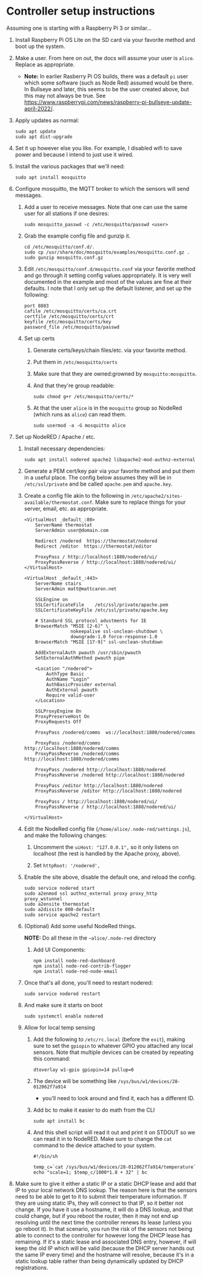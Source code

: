 # Controller setup instructions

Assuming one is starting with a Raspberry Pi 3 or similar...

1. Install Raspberry Pi OS Lite on the SD card via your favorite
   method and boot up the system.

1. Make a user. From here on out, the docs will assume your user is `alice`.
   Replace as appropriate.

    * **Note:** In earlier Rasberry Pi OS builds, there was a default `pi` user
      which some software (such as Node Red) assumed would be there. In Bullseye
      and later, this seems to be the user created above, but this may not
      always be true. See <https://www.raspberrypi.com/news/raspberry-pi-bullseye-update-april-2022/>.

1. Apply updates as normal:

       sudo apt update
       sudo apt dist-upgrade

1. Set it up however else you like. For example, I disabled wifi to save power
   and because I intend to just use it wired.

1. Install the various packages that we'll need:

       sudo apt install mosquitto

1. Configure mosquitto, the MQTT broker to which the sensors will send messages.

    1. Add a user to receive messages. Note that one can use the same user for
       all stations if one desires:

           sudo mosquitto_passwd -c /etc/mosquitto/passwd <user>

    1. Grab the example config file and gunzip it.

           cd /etc/mosquitto/conf.d/.
           sudo cp /usr/share/doc/mosquitto/examples/mosquitto.conf.gz .
           sudo gunzip mosquitto.conf.gz

    1. Edit `/etc/mosquitto/conf.d/mosquitto.conf` via your favorite method and
       go through it setting config values appropriately. It is very well
       documented in the example and most of the values are fine at their
       defaults. I note that I only set up the default listener, and set up the following:

           port 8883
           cafile /etc/mosquitto/certs/ca.crt
           certfile /etc/mosquitto/certs/crt              
           keyfile /etc/mosquitto/certs/key 
           password_file /etc/mosquitto/passwd

    1. Set up certs

       1. Generate certs/keys/chain files/etc. via your favorite method.
       1. Put them in `/etc/mosquitto/certs`
       1. Make sure that they are owned:growned by `mosquitto:mosquitto`.
       1. And that they're group readable:

              sudo chmod g+r /etc/mosquitto/certs/* 

       1. At that the user `alice` is in the `mosquitto` group so NodeRed (which
          runs as `alice`) can read them.

              sudo usermod -a -G mosquitto alice

1. Set up NodeRED / Apache / etc.

   1. Install necessary dependencies:

          sudo apt install nodered apache2 libapache2-mod-authnz-external

   1. Generate a PEM cert/key pair via your favorite method and put them in a
      useful place. The config below assumes they will be in `/etc/ssl/private`
      and be called `apache.pem` and `apache.key`.

   1. Create a config file akin to the following in
      `/etc/apache2/sites-available/thermostat.conf`. Make sure to replace
      things for your server, email, etc. as appropriate.

          <VirtualHost _default_:80>
              ServerName thermostat
              ServerAdmin user@domain.com

              Redirect /nodered  https://thermostat/nodered
              Redirect /editor  https://thermostat/editor

              ProxyPass / http://localhost:1880/nodered/ui/
              ProxyPassReverse / http://localhost:1880/nodered/ui/
          </VirtualHost>

          <VirtualHost _default_:443>
              ServerName stairs
              ServerAdmin matt@mattcaron.net

              SSLEngine on
              SSLCertificateFile    /etc/ssl/private/apache.pem
              SSLCertificateKeyFile /etc/ssl/private/apache.key

              # Standard SSL protocol adustments for IE
              BrowserMatch "MSIE [2-6]" \
                           nokeepalive ssl-unclean-shutdown \
                           downgrade-1.0 force-response-1.0
              BrowserMatch "MSIE [17-9]" ssl-unclean-shutdown

              AddExternalAuth pwauth /usr/sbin/pwauth
              SetExternalAuthMethod pwauth pipe

              <Location "/nodered">
                  AuthType Basic
                  AuthName "Login"
                  AuthBasicProvider external
                  AuthExternal pwauth
                  Require valid-user
              </Location>

              SSLProxyEngine On
              ProxyPreserveHost On
              ProxyRequests Off

              ProxyPass /nodered/comms  ws://localhost:1880/nodered/comms

              ProxyPass /nodered/comms http://localhost:1880/nodered/comms
              ProxyPassReverse /nodered/comms http://localhost:1880/nodered/comms

              ProxyPass /nodered http://localhost:1880/nodered
              ProxyPassReverse /nodered http://localhost:1880/nodered

              ProxyPass /editor http://localhost:1880/nodered
              ProxyPassReverse /editor http://localhost:1880/nodered

              ProxyPass / http://localhost:1880/nodered/ui/
              ProxyPassReverse / http://localhost:1880/nodered/ui/

          </VirtualHost>

   1. Edit the NodeRed config file (`/home/alice/.node-red/settings.js`), and make
      the following changes:

      1. Uncomment the `uiHost: "127.0.0.1",` so it only listens on localhost
         (the rest is handled by the Apache proxy, above).

      1. Set `httpRoot: '/nodered',`

   1. Enable the site above, disable the default one, and reload the config.

          sudo service nodered start
          sudo a2enmod ssl authnz_external proxy proxy_http proxy_wstunnel
          sudo a2ensite thermostat
          sudo a2dissite 000-default
          sudo service apache2 restart

   1. (Optional) Add some useful NodeRed things.

       **NOTE:** Do all these in the `~alice/.node-red` directory

      1. Add UI Components:

             npm install node-red-dashboard
             npm install node-red-contrib-flogger
             npm install node-red-node-email

   1. Once that's all done, you'll need to restart nodered:

          sudo service nodered restart

   1. And make sure it starts on boot

          sudo systemctl enable nodered

   1. Allow for local temp sensing

      1. Add the following to `/etc/rc.local` (before the `exit`), making sure
         to set the `gpiopin` to whatever GPIO you attached any local sensors.
         Note that multiple devices can be created by repeating this command:

             dtoverlay w1-gpio gpiopin=14 pullup=0

      1. The device will be something like `/sys/bus/w1/devices/28-012062f7a914`
         - you'll need to look around and find it, each has a different ID.

      1. Add bc to make it easier to do math from the CLI

             sudo apt install bc

      1. And this shell script will read it out and print it on STDOUT so we can
         read it in to NodeRED. Make sure to change the `cat` command to the
         device attached to your system.

             #!/bin/sh

             temp_c=`cat /sys/bus/w1/devices/28-012062f7a914/temperature`
             echo "scale=1; $temp_c/1000*1.8 + 32" | bc

1. Make sure to give it either a static IP or a static DHCP lease and add that
   IP to your local network DNS lookup. The reason here is that the sensors need
   to be able to get to it to submit their temperature information. If they are
   using static IPs, they will connect to that IP, so it better not change. If
   you have it use a hostname, it will do a DNS lookup, and that could change,
   but if you reboot the router, then it may not end up resolving until the next
   time the controller renews its lease (unless you go reboot it). In that
   scenario, you run the risk of the sensors not being able to connect to the
   controller for however long the DHCP lease has remaining. If it's a static
   lease and associated DNS entry, however, if will keep the old IP which will
   be valid (because the DHCP server hands out the same IP every time) and the
   hostname will resolve, because it's in a static lookup table rather than
   being dynamically updated by DHCP registrations.

